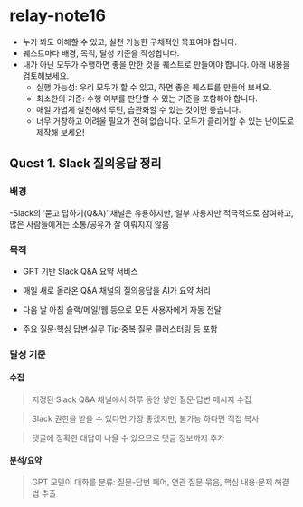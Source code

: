 # relay-note16

- 누가 봐도 이해할 수 있고, 실천 가능한 구체적인 목표여야 합니다.
- 퀘스트마다 배경, 목적, 달성 기준을 작성합니다.
- 내가 아닌 모두가 수행하면 좋을 만한 것을 퀘스트로 만들어야 합니다. 아래 내용을 검토해보세요.
  - 실행 가능성: 우리 모두가 할 수 있고, 하면 좋은 퀘스트를 만들어 보세요.
  - 최소한의 기준: 수행 여부를 판단할 수 있는 기준을 포함해야 합니다.
  - 매일 가볍게 실천해서 루틴, 습관화할 수 있는 것이면 좋습니다.
  - 너무 거창하고 어려울 필요가 전혀 없습니다. 모두가 클리어할 수 있는 난이도로 제작해 보세요!

## Quest 1. Slack 질의응답 정리

### 배경

-Slack의 ‘묻고 답하기(Q&A)’ 채널은 유용하지만, 일부 사용자만 적극적으로 참여하고, 많은 사람들에게는 소통/공유가 잘 이뤄지지 않음

### 목적

- GPT 기반 Slack Q&A 요약 서비스

- 매일 새로 올라온 Q&A 채널의 질의응답을 AI가 요약 처리

- 다음 날 아침 슬랙/메일/웹 등으로 모든 사용자에게 자동 전달

- 주요 질문·핵심 답변·실무 Tip·중복 질문 클러스터링 등 포함

### 달성 기준

#### 수집

> 지정된 Slack Q&A 채널에서 하루 동안 쌓인 질문·답변 메시지 수집

> Slack 권한을 받을 수 있다면 가장 좋겠지만, 불가능 하다면 직접 복사

> 댓글에 정확한 대답이 나올 수 있으므로 댓글 정보까지 추가

#### 분석/요약

> GPT 모델이 대화를 분류: 질문-답변 페어, 연관 질문 묶음, 핵심 내용·문제 해결법 추출
